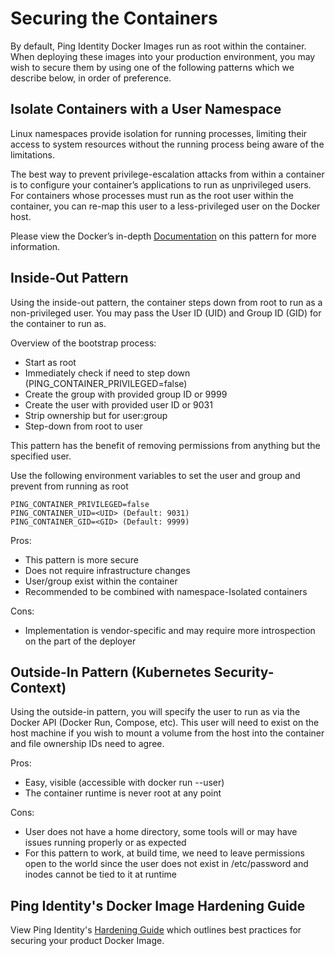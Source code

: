 # Securing the Containers

By default, Ping Identity Docker Images run as root within the container. When deploying these images into your production environment, you may wish to secure them by using one of the following patterns which we describe below, in order of preference.

## Isolate Containers with a User Namespace

Linux namespaces provide isolation for running processes, limiting their access to system resources without the running process being aware of the limitations.

The best way to prevent privilege-escalation attacks from within a container is to configure your container’s applications to run as unprivileged users. For containers whose processes must run as the root user within the container, you can re-map this user to a less-privileged user on the Docker host.

Please view the Docker’s in-depth [Documentation](https://docs.docker.com/engine/security/userns-remap/) on this pattern for more information.

## Inside-Out Pattern

Using the inside-out pattern, the container steps down from root to run as a non-privileged user. You may pass the User ID (UID) and Group ID (GID) for the container to run as.

Overview of the bootstrap process:

* Start as root
* Immediately check if need to step down (PING_CONTAINER_PRIVILEGED=false)
* Create the group with provided group ID or 9999
* Create the user with provided user ID or 9031
* Strip ownership but for user:group
* Step-down from root to user

This pattern has the benefit of removing permissions from anything but the specified user.

Use the following environment variables to set the user and group and prevent from running as root

```shell
PING_CONTAINER_PRIVILEGED=false
PING_CONTAINER_UID=<UID> (Default: 9031)
PING_CONTAINER_GID=<GID> (Default: 9999)
```

Pros:

* This pattern is more secure
* Does not require infrastructure changes
* User/group exist within the container
* Recommended to be combined with namespace-Isolated containers

Cons:

* Implementation is vendor-specific and may require more introspection on the part of the deployer

## Outside-In Pattern (Kubernetes Security-Context)

Using the outside-in pattern, you will specify the user to run as via the Docker API (Docker Run, Compose, etc). This user will need to exist on the host machine if you wish to mount a volume from the host into the container and file ownership IDs need to agree.

Pros:

* Easy, visible (accessible with docker run --user)
* The container runtime is never root at any point

Cons:

* User does not have a home directory, some tools will or may have issues running properly or as expected
* For this pattern to work, at build time, we need to leave permissions open to the world since the user does not exist in /etc/password and inodes cannot be tied to it at runtime

## Ping Identity's Docker Image Hardening Guide

View Ping Identity's [Hardening Guide](https://support.pingidentity.com/s/article/Docker-Image-Hardening-Deployment-Guide) which outlines best practices for securing your product Docker Image.

